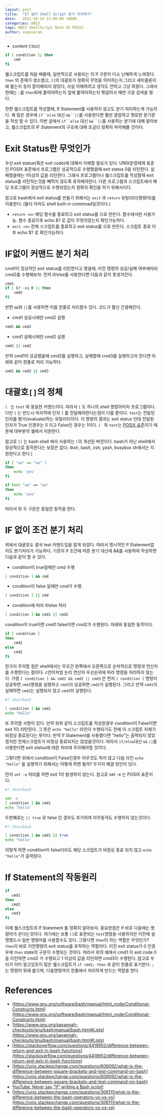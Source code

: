 ```yaml
---
layout: post
title:  "If 없이 Shell Script 분기 처리하기"
date:   2021-10-10 21:00:00 +0800
categories: UNIX
tags: UNIX ShellScript Bash Sh POSIX
author: soopsaram
---
```


* content
{:toc}


```sh
if [ condition ]; then
    cmd
fi
```
쉘스크립트를 처음 배울때, 일반적으로 사용되는 이 If 구문이 다소 난해하게 느껴졌다. `then` 의 존재가 생소했고, `[]`의 대괄호가 정확히 무엇을 의미하는지 그리고 세미콜론이 왜 붙는지 등이 잘이해되지 않았다, 사실 이해하려고 생각도 안하고 그냥 외웠다. 그래서 한때는 `;`를 `then`뒤에 붙여야하는지 앞에 붙여아하는지 햇갈려서 매번 구글 검색을 했다.  

한편 쉘스크립트를 작성할때, If Statement를 사용하지 않고도  분기 처리하는게 가능하다. 꽤 많은 경우에 `if``else` 대신 `&&``||`를 사용한다면 훨씬 깔끔하고 명료한 분기문을 작성 할 수 있다.  이번 글에서 `if``else` 대신 `&&``||`를 사용하는 분기에 대해 알아보고, 쉘스크립트의 IF Statement의 구조에 대해 조금더 정확히 파악해볼 것이다.



# Exit Status란 무엇인가
우선 exit statue(혹은 exit code)에 대해서 이해할 필요가 있다. UNIX운영체제 표준인 POSIX 표준에서 프로그램은 성공적으로 수행했을때 exit status 0을 리턴한다. 실패했을때는 1이상의 값을 리턴한다. 그래서 프로그램이나 쉘스크립트를 작성할때 exit status를 리턴하는것을 빼먹지 않도록 유의해야한다. 다른 프로그램과 스크립트에서 해당 프로그램이 정상적으로 수행되었는지 정확히 확인을 하기 위해서이다. 

참고로 bash에서 exit status를 만들기 위해서는 `exit` 과 `return` 유틸리티(명령어)를 이용한다. (둘다 아마도 shell built-in commnad일것이다.) 

- `return <n>`
해당 함수를 종료하고 exit status를  <n> 으로 만든다. 함수에서만 사용가능. 함수 종료이후 echo $? 로 <n> 값이 무엇이었는지 확인가능하다.
- `exit <n>`
전체 스크립트를 종료하고 exit status를 <n>으로 만든다. 스크립트 종료 이후 echo $? 로 <n> 확인가능하다.


# IF없이 커맨드 분기 처리

cmd1이 정상적인 exit status를 리턴한다고 했을때, 이전 명령의 성공/실패 여부에따라 cmd2를 수행해보자. 먼저 if/else를 사용한다면 다음과 같이 못생겨진다.

```sh
cmd1
if [ $? -eq 0 ]; then
    cmd2
fi
```

반면 `&&`와 `||`를 사용하면 이를 한줄로 처리할수 있다. 코드가 훨신 간결해진다.  

-  cmd1 성공시에만 cmd2 실행

```sh
cmd1 && cmd2
```

-  cmd1 실패시에만 cmd2 실행

```sh
cmd1 || cmd2
```

만약 cmd1이 성공했을때 cmd2를 실행하고, 실패할때 cmd3를 실행하고자 한다면 아래와 같이 한줄로 처리 가능하다.

```sh
cmd1 && cmd2 || cmd3
```




# 대괄호`[]`의 정체

`[ ` 는 `test` 와 동일한 커맨드이다. 따라서 `[` 도 하나의 shell 명령어이자 프로그램이다. 다만 `[` 는 반드시 마지막에 인자 `]` 를 전달해야한다는점이 다를 뿐이다. `test`는 전달된 인자를 평가(evaluate)하는 유틸리티이다. 이 명령의 결과는 exit status 인데 전달된 인자가 True 인경우는 0 이고 False인 경우는 1이다. `[ ` 와 `test`는 [POSIX 표준](https://pubs.opengroup.org/onlinepubs/9699919799/utilities/test.html)이기 때문에 대부분의 쉘에서 지원한다. 

참고로 `[[` 는 bash shell 에서 사용하는 `[`의 개선된 버전이다. bash가 아닌 shell에서 정상적으로 동작한다는 보장은 없다. (ksh, bash, zsh, yash, busybox sh에서는 지원한다고 한다.)



```sh
if [ "aa" == "aa" ]
then 
    echo 'yes'
fi
```

```sh
if test "aa" == "aa"
then 
    echo 'yes'
fi
```
따라서 위 두 구문은 동일한 동작을 한다.




# IF 없이 조건 분기 처리

위에서 대괄호도 결국 test 커맨드임을 알게 되었다. 따라서 명시적인 If Statement없이도 분기처리가 가능하다. 기존의 If 조건에 따른 분기 대신에 &&를 사용하여 작성하면 다음과 같이 할 수 있다.

- condition이 true일때만 cmd 수행

```sh
[ condition ] && cmd
```

- condition이 false 일때만 cmd가 수행.

```sh
[ condition ] || cmd
```

- condition에 따라 if/else 처리

```sh
[ condition ] && cmd1 || cmd2
```
condition이 true이면 cmd1 false이면 cmd2가 수행된다. 아래와 동일한 동작이다. 


```sh
if [ condition ]
then
    cmd1
else
    cmd2
fi
```



한가지 주의할 점은 shell에서는 무조건 왼쪽에서 오른쪽으로 순차적으로 명령과 연산자를 수행한다는 점이다. c언어처엄 논리 연산자 우선순위에 따라 명령을 처리하지 않는다. 가령 `[ condition ] && cmd1 && cmd2 || cmd3` 은 먼저 `[ condition ]` 명령이 성공하면 `cmd1`명령을 실행하고 `cmd1`이 성공하면 `cmd2`가 실행된다. 그리고 만약 `cmd1`이 실패하면 `cmd2`는 실행되지 않고 `cmd3`이 실행된다.

```sh
#! /bin/bash

[ condition ] && cmd1
echo "hello"
```

또 주의할 사항이 있다. 만약 위와 같이 스크립트를 작성한경우 condition이 False이면 exit 1이 리턴된다. 그 뜻은 `echo "hello"` 라인이 수행되기도 전에 이 스크립트 자체가 비정상 종료된다는 뜻이다. 만약 If Statement를 사용했다면 "hello"는 출력되지 않았겠지만 전체스크립트가 비정상 종료되지는 않았을것이다. 따라서 `if/else`대신 `&&` `||`를 사용한다면 exit status에 대한 처리에 주의해야할 것이다.

그렇다면 위에서 condition이 False인경우 아무것도 하지 않고 다음 라인 `echo "hello"` 을 실행하기 위해서는 어떻게 하면 될까? 두가지 해결 방안이 있다. 

먼저 `set -e` 처리를 하면 exit 1이 발생하지 않는다. 참고로 set -e 는 POSIX 표준이다. 

```sh
#! /bin/bash

set -e
[ condition ] && cmd1
echo "hello"
```

두번째로는 `|| true` 로 false 인 경우도 추가하여 아무동작도 수행하지 않는것이다. 

```sh
#! /bin/bash

[ condition ] && cmd1 || true
echo "hello"
```

이렇게 하면 condition이 false더라도 해당 스크립트가 비정상 종료 되지 않고 `echo "hello"`가 출력된다.



# If Statement의 작동원리

```sh
if
   cmd1
then
   cmd2
else
   cmd3
fi
```

이제 쉘스크립트의 If Statement 를 정확히 알아보자. 중요한점은 If 바로 다음에는 명령어가 온다는것이다. 여기에는 보통 `[]`로 표현되는 `test`명령을 사용하지만 이전에 설명했드시 일반 명령어를 사용할수도 있다.  그렇다면 `then`이 하는 역할은 무엇인가? `then`이 바로 이전명령의 exit status를 포착하는 역할이다. 이전 exit status가 0 인경우에 `then` state의 구문이 수행되는 것이다. 따라서 위의 예에서 cmd1 이 exit code 0을 리턴하면 cmd2 가 수행되고 1 이상의 값을 리턴하면 cmd3이 수행된다. 참고로 우리가 이미 알고있듯이 많은 쉘스크립트가 `if cmd1; then` 과 같이 한줄로 표기한다. `;`는 명령어 뒤에 붙으며, 다음명령까지 한줄에서 처리하게 만드는 역할을 한다. 



# References

- [https://www.gnu.org/software/bash/manual/html_node/Conditional-Constructs.html](https://www.gnu.org/software/bash/manual/html_node/Conditional-Constructs.html)  
- [https://www.gnu.org/savannah-checkouts/gnu/bash/manual/bash.html#Lists](https://www.gnu.org/savannah-checkouts/gnu/bash/manual/bash.html#Lists)  
- [https://stackoverflow.com/questions/4419952/difference-between-return-and-exit-in-bash-functions](https://stackoverflow.com/questions/4419952/difference-between-return-and-exit-in-bash-functions)  
- [https://unix.stackexchange.com/questions/609092/what-is-the-difference-between-square-brackets-and-test-command-on-bash](https://unix.stackexchange.com/questions/609092/what-is-the-difference-between-square-brackets-and-test-command-on-bash)  
- [YouTube: Never say "If" writing a Bash script!](https://youtu.be/p0KKBmfiVl0)  
- [https://unix.stackexchange.com/questions/306111/what-is-the-difference-between-the-bash-operators-vs-vs-vs](https://unix.stackexchange.com/questions/306111/what-is-the-difference-between-the-bash-operators-vs-vs-vs)  

